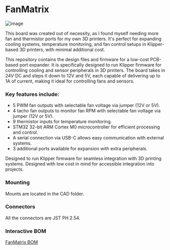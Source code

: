 # FanMatrix

![image](https://github.com/user-attachments/assets/25b0ae2e-faa7-48af-b8ac-7a277288b3ec)

This board was created out of necessity, as I found myself needing more fan and thermistor ports for my own 3D printers. It's perfect for expanding cooling systems, temperature monitoring, and fan control setups in Klipper-based 3D printers, with minimal additional cost.

This repository contains the design files and firmware for a low-cost PCB-based port expander. It is specifically designed to run Klipper firmware for controlling cooling and sensor peripherals in 3D printers. The board takes in 24V DC and steps it down to 12V and 5V, each capable of delivering up to 1A of current, making it ideal for controlling fans and sensors.

### Key features include:

- 5 PWM fan outputs with selectable fan voltage via jumper (12V or 5V).
- 4 tacho fan outputs to monitor fan RPM with selectable fan voltage via jumper (12V or 5V).
- 9 thermistor inputs for temperature monitoring.
- STM32 32-bit ARM Cortex M0 microcontroller for efficient processing and control.
- A serial connection via USB-C allows easy communication with external systems.
- 3 additional ports available for expansion with extra peripherals.

Designed to run Klipper firmware for seamless integration with 3D printing systems.
Designed with low cost in mind for accessible integration into projects.

### Mounting

Mounts are located in the CAD folder.

### Connectors

All the connectors are JST PH 2.54.

### Interactive BOM

[FanMatrix BOM](https://htmlpreview.github.io/?https://github.com/Koper90/FanMatrix/blob/main/KiCad/ibom.html)

